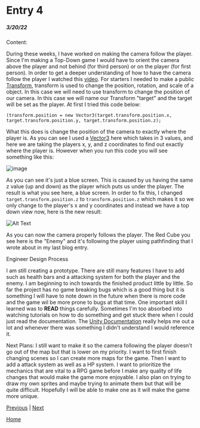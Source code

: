 # Entry 4
##### 3/20/22

Content:

During these weeks, I have worked on making the camera follow the player. Since I'm making a Top-Down game I would have to orient the camera above the player and not behind (for third person) or on the player (for first person). In order to get a deeper understanding of how to have the camera follow the player I watched this [video](https://www.youtube.com/watch?v=GOQV688wbU0). For starters I needed to make a public [Transform](https://docs.unity3d.com/ScriptReference/Transform.html), transform is used to change the position, rotation, and scale of a object. In this case we will need to use transform to change the position of our camera. In this case we will name our Transform "target" and the target will be set as the player. At first I tried this code below:

`(transform.position = new Vector3(target.transform.position.x, target.transform.position.y, target.transform.position.z);`

What this does is change the position of the camera to exactly where the player is. As you can see I used a [Vector3]() here which takes in 3 values, and here we are taking the players x, y, and z coordinates to find out exactly where the player is. However when you run this code you will see something like this: 

![image](https://user-images.githubusercontent.com/56265106/159388766-691099d2-b75e-44c6-a2c8-06eb5b0e39cc.png)

As you can see it's just a blue screen. This is caused by us having the same z value (up and down) as the player which puts us under the player. The result is what you see here, a blue screen. In order to fix this, I changed `target.transform.position.z` to `transform.position.z` which makes it so we only change to the player's x and y coordinates and instead we have a top down view now, here is the new result:

![Alt Text](https://user-images.githubusercontent.com/56265106/159388682-916f0008-82e1-4e3e-b8c7-662bc9268d2d.gif)

As you can now the camera properly follows the player. The Red Cube you see here is the "Enemy" and it's following the player using pathfinding that I wrote about in my last blog entry.

Engineer Design Process

I am still creating a prototype. There are still many features I have to add such as health bars and a attacking system for both the player and the enemy. I am beginning to inch towards the finished product little by little. So far the project has no game breaking bugs which  is a good thing but it is something I will have to note down in the future when there is more code and the game wil be more prone to bugs at that time. One important skill I learned was to **READ** things carefully. Sometimes I'm too absorbed into watching tutorials on how to do something and get stuck there when I could just read the documentation. The [Unity Documentation](https://docs.unity3d.com/Manual/index.html) really helps me out a lot and whenever there was something I didn't understand I would reference it.

Next Plans:
I still want to make it so the camera following the player doesn't go out of the map but that is lower on my priority. I want to first finish changing scenes so I can create more maps for the game. Then I want to add a attack system as well as a HP system. I want to prioritize the mechanics that are vital to a RPG game before I make any quality of life changes that would make the game more enjoyable. I also plan on trying to draw my own sprites and maybe trying to animate them but that will be quite difficult. Hopefully I will be able to make one as it will make the game more unique.

[Previous](entry03.md) | [Next](entry05.md)

[Home](../README.md)
